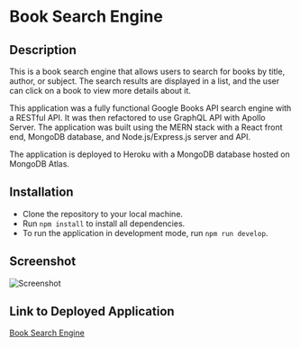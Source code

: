 # Book Search Engine

## Description

This is a book search engine that allows users to search for books by title, author, or subject. The search results are displayed in a list, and the user can click on a book to view more details about it.

This application was a fully functional Google Books API search engine with a RESTful API. It was then refactored to use GraphQL API with Apollo Server. The application was built using the MERN stack with a React front end, MongoDB database, and Node.js/Express.js server and API.

The application is deployed to Heroku with a MongoDB database hosted on MongoDB Atlas.

## Installation

- Clone the repository to your local machine.
- Run `npm install` to install all dependencies.
- To run the application in development mode, run `npm run develop`.

## Screenshot

![Screenshot](#)

## Link to Deployed Application

[Book Search Engine](#)
